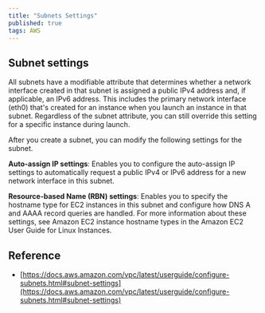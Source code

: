 ```yaml
---
title: "Subnets Settings"
published: true
tags: AWS
---
```


## Subnet settings

All subnets have a modifiable attribute that determines whether a network
interface created in that subnet is assigned a public IPv4 address and, if
applicable, an IPv6 address. This includes the primary network interface
(eth0) that's created for an instance when you launch an instance in that
subnet. Regardless of the subnet attribute, you can still override this
setting for a specific instance during launch.

After you create a subnet, you can modify the following settings for the
subnet.

**Auto-assign IP settings**: Enables you to configure the auto-assign IP settings
to automatically request a public IPv4 or IPv6 address for a new network
interface in this subnet.

**Resource-based Name (RBN) settings**: Enables you to specify the hostname type
for EC2 instances in this subnet and configure how DNS A and AAAA record
queries are handled. For more information about these settings, see Amazon EC2
instance hostname types in the Amazon EC2 User Guide for Linux Instances.

## Reference

- [https://docs.aws.amazon.com/vpc/latest/userguide/configure-subnets.html#subnet-settings](https://docs.aws.amazon.com/vpc/latest/userguide/configure-subnets.html#subnet-settings)